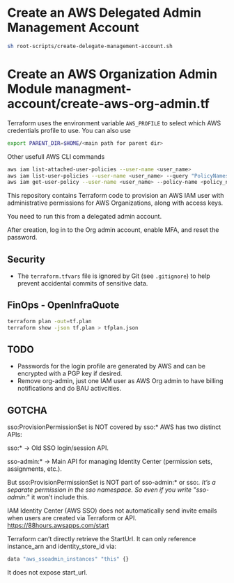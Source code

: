 
# Create an AWS Delegated Admin Management Account  
```bash
sh root-scripts/create-delegate-management-account.sh
```
# Create an AWS Organization Admin Module **managment-account/create-aws-org-admin.tf**  

Terraform uses the environment variable `AWS_PROFILE` to select which AWS credentials profile to use.
You can also use 
```bash
export PARENT_DIR=$HOME/<main path for parent dir>
```
Other usefull AWS CLI commands 
```bash
aws iam list-attached-user-policies --user-name <user_name>
aws iam list-user-policies --user-name <user_name> --query "PolicyNames" --output text
aws iam get-user-policy --user-name <user_name> --policy-name <policy_name>
```
This repository contains Terraform code to provision an AWS IAM user with administrative permissions for AWS Organizations, along with access keys.

You need to run this from a delegated admin account.

After creation, log in to the Org admin account, enable MFA, and reset the password.

## Security

- The `terraform.tfvars` file is ignored by Git (see `.gitignore`) to help prevent accidental commits of sensitive data.

## FinOps - OpenInfraQuote
```bash
terraform plan -out=tf.plan
terraform show -json tf.plan > tfplan.json
```
## TODO
- Passwords for the login profile are generated by AWS and can be encrypted with a PGP key if desired.
- Remove org-admin, just one IAM user as AWS Org admin to have billing notifications and do BAU activcities. 

## GOTCHA
sso:ProvisionPermissionSet is NOT covered by sso:*
AWS has two distinct APIs:

sso:* → Old SSO login/session API.

sso-admin:* → Main API for managing Identity Center (permission sets, assignments, etc.).

But sso:ProvisionPermissionSet is NOT part of sso-admin:* or sso:*.
It’s a separate permission in the sso namespace.
So even if you write "sso-admin:*" it won’t include this.

 IAM Identity Center (AWS SSO) does not automatically send invite emails when users are created via Terraform or API.
 https://88hours.awsapps.com/start

 Terraform can’t directly retrieve the StartUrl. It can only reference instance_arn and identity_store_id via:
```bash
data "aws_ssoadmin_instances" "this" {}
```
It does not expose start_url.